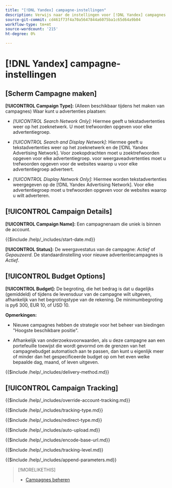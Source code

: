 ```yaml
---
title: "[!DNL Yandex] campagne-instellingen"
description: Verwijs naar de instellingen voor [!DNL Yandex] campagnes.
source-git-commit: cd461f73f4a70a5647844a6075ba1c65d64a9b04
workflow-type: tm+mt
source-wordcount: '215'
ht-degree: 0%

---
```


# [!DNL Yandex] campagne-instellingen

## \[Scherm Campagne maken\]

**[!UICONTROL Campaign Type]:** (Alleen beschikbaar tijdens het maken van campagnes) Waar kunt u advertenties plaatsen:

* *[!UICONTROL Search Network Only]:* Hiermee geeft u tekstadvertenties weer op het zoeknetwerk. U moet trefwoorden opgeven voor elke advertentiegroep.

* *[!UICONTROL Search and Display Network]:* Hiermee geeft u tekstadvertenties weer op het zoeknetwerk en de [!DNL Yandex Advertising Network]. Voor zoekopdrachten moet u zoektrefwoorden opgeven voor elke advertentiegroep. voor weergaveadvertenties moet u trefwoorden opgeven voor de websites waarop u voor elke advertentiegroep adverteert.

* *[!UICONTROL Display Network Only]:* Hiermee worden tekstadvertenties weergegeven op de [!DNL Yandex Advertising Network]. Voor elke advertentiegroep moet u trefwoorden opgeven voor de websites waarop u wilt adverteren.

## [!UICONTROL Campaign Details]

**[!UICONTROL Campaign Name]:** Een campagnenaam die uniek is binnen de account.

<!-- **[!UICONTROL Start date]:** -->

{{$include /help/_includes/start-date.md}}

**[!UICONTROL Status]:** De weergavestatus van de campagne: *Actief* of *Gepauzeerd*. De standaardinstelling voor nieuwe advertentiecampagnes is *Actief*.

## [!UICONTROL Budget Options]

**[!UICONTROL Budget]:** De begroting, die het bedrag is dat u dagelijks (gemiddeld) of tijdens de levensduur van de campagne wilt uitgeven, afhankelijk van het begrotingstype van de rekening. De minimumbegroting is py6 300, EUR 10, of USD 10.

**Opmerkingen:**

* Nieuwe campagnes hebben de strategie voor het beheer van biedingen &quot;Hoogste beschikbare positie&quot;.

* Afhankelijk van onderzoeksvoorwaarden, als u deze campagne aan een portefeuille toewijst die wordt gevormd om de grenzen van het campagnebudget automatisch aan te passen, dan kunt u eigenlijk meer of minder dan het gespecificeerde budget op om het even welke bepaalde dag, maand, of leven uitgeven.

<!-- **[!UICONTROL Delivery Method]:** -->

{{$include /help/_includes/delivery-method.md}}

## [!UICONTROL Campaign Tracking]

<!-- **[!UICONTROL Override Account Tracking]:** -->

{{$include /help/_includes/override-account-tracking.md}}

<!-- **[!UICONTROL Tracking Type]:** -->

{{$include /help/_includes/tracking-type.md}}

<!-- **[!UICONTROL Redirect Type]:** -->

{{$include /help/_includes/redirect-type.md}}

<!-- **[!UICONTROL Auto Upload]:** -->

{{$include /help/_includes/auto-upload.md}}

<!-- **[!UICONTROL Encode Base URL]:** -->

{{$include /help/_includes/encode-base-url.md}}

<!-- **[!UICONTROL Tracking Level]:** -->

{{$include /help/_includes/tracking-level.md}}

<!-- **[!UICONTROL Append Parameters]:** -->

{{$include /help/_includes/append-parameters.md}}

>[!MORELIKETHIS]
>
>* [Campagnes beheren](/help/search-social-commerce/campaign-management/campaigns/campaign-manage.md)

